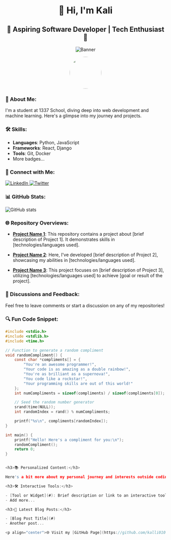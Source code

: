 
<h1 align="center">👋 Hi, I'm Kali</h1>
<h2 align="center">🚀 Aspiring Software Developer | Tech Enthusiast 🚀</h2>

<p align="center">
  <img src="your_banner_url" alt="Banner">
</p>

<p align="center">
  <img src="your_photo_url" width="100" height="100" style="border-radius: 50%;">
</p>

<h3>🌟 About Me:</h3>

I'm a student at 1337 School, diving deep into web development and machine learning. Here's a glimpse into my journey and projects.

<h3>🛠️ Skills:</h3>

- **Languages**: Python, JavaScript
- **Frameworks**: React, Django
- **Tools**: Git, Docker
- More badges...

<h3>🔗 Connect with Me:</h3>

<a href="https://www.linkedin.com/in/zakariae-elkalai-010793289/">
  <img alt="LinkedIn" src="https://img.shields.io/badge/LinkedIn-0077B5?style=for-the-badge&logo=linkedin&logoColor=white"/>
</a>
<a href="https://twitter.com/ElkalaiZakariae">
  <img alt="Twitter" src="https://img.shields.io/badge/Twitter-1DA1F2?style=for-the-badge&logo=twitter&logoColor=white"/>
</a>

<h3>📊 GitHub Stats:</h3>

![GitHub stats](https://github-readme-stats.vercel.app/api?username=kalli010&show_icons=true)

<h3>🌐 Repository Overviews:</h3>

- **[Project Name 1](https://github.com/kalli010/project-name-1)**: This repository contains a project about [brief description of Project 1]. It demonstrates skills in [technologies/languages used].

- **[Project Name 2](https://github.com/kalli010/project-name-2)**: Here, I've developed [brief description of Project 2], showcasing my abilities in [technologies/languages used].

- **[Project Name 3](https://github.com/kalli010/project-name-3)**: This project focuses on [brief description of Project 3], utilizing [technologies/languages used] to achieve [goal or result of the project].


<!--
<h3>📈 Activity Graph:</h3>

![GitHub Activity Graph](https://activity-graph.herokuapp.com/graph?username=kalli010)
-->
<!--
<h3>✨ Contribution Highlights:</h3>

- **[Significant Pull Request or Issue Title](link_to_the_pull_request_or_issue)**: Briefly describe the impact or significance of this contribution. For example, "Implemented a new feature that improved the performance of the application by 30%."

- **[Another Contribution Title](link_to_the_contribution)**: Detail the nature of this contribution and why it was important. For example, "Resolved a critical bug affecting user login functionality."

- **[Discussion or Collaboration](link_to_the_discussion)**: Mention any significant discussions or collaborative efforts you've been part of. For example, "Led a discussion on adopting a new framework that enhanced the project's scalability."
-->

<!--
<h3>👀 Visitor Count:</h3>

![Visitor Count](https://visitor-badge.glitch.me/badge?page_id=kalli010.kalli010)
-->

<h3>💬 Discussions and Feedback:</h3>

Feel free to leave comments or start a discussion on any of my repositories!

<h3>🔍 Fun Code Snippet:</h3>

```c
#include <stdio.h>
#include <stdlib.h>
#include <time.h>

// Function to generate a random compliment
void randomCompliment() {
    const char *compliments[] = {
        "You're an awesome programmer!",
        "Your code is as amazing as a double rainbow!",
        "You're as brilliant as a supernova!",
        "You code like a rockstar!",
        "Your programming skills are out of this world!"
    };
    int numCompliments = sizeof(compliments) / sizeof(compliments[0]);

    // Seed the random number generator
    srand(time(NULL));
    int randomIndex = rand() % numCompliments;

    printf("%s\n", compliments[randomIndex]);
}

int main() {
    printf("Hello! Here's a compliment for you:\n");
    randomCompliment();
    return 0;
}


<h3>📚 Personalized Content:</h3>

Here's a bit more about my personal journey and interests outside coding.

<h3>🛠️ Interactive Tools:</h3>

- [Tool or Widget](#): Brief description or link to an interactive tool I've built.
- Add more...

<h3>📝 Latest Blog Posts:</h3>

- [Blog Post Title](#)
- Another post...

<p align="center">🌐 Visit my [GitHub Page](https://github.com/kalli010) for more!</p>

